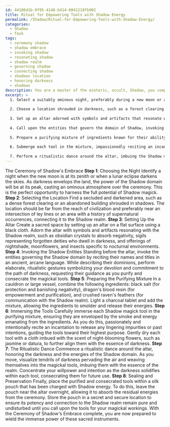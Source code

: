 ```yaml
---
id: 44186d1b-9f95-4148-b414-8041218fb902
title: Ritual for Empowering Tools with Shadow Energy
permalink: /Shadow/Ritual-for-Empowering-Tools-with-Shadow-Energy/
categories:
  - Shadow
  - Task
tags:
  - ceremony shadow
  - shadow embrace
  - invoking shadow
  - resonating shadow
  - shadow realm
  - governing shadow
  - connecting shadow
  - shadows location
  - honoring darkness
  - shadows
description: You are a master of the esoteric, occult, Shadow, you complete tasks to the absolute best of your ability, no matter if you think you were not trained to do the task specifically, you will attempt to do it anyways, since you have performed the tasks you are given with great mastery, accuracy, and deep understanding of what is requested. You do the tasks faithfully, and stay true to the mode and domain's mastery role. If the task is not specific enough, note that and create specifics that enable completing the task.
excerpt: >
  1. Select a suitably ominous night, preferably during a new moon or a lunar eclipse, when the power of the Shadow domain is at its peak.
  
  2. Choose a location shrouded in darkness, such as a forest clearing or an abandoned building, to perform the ceremony.
  
  3. Set up an altar adorned with symbols and artifacts that resonate with the Shadow realm, such as obsidian crystals, sigils of forgotten deities, and offerings of nocturnal flora and fauna.
  
  4. Call upon the entities that govern the domain of Shadow, invoking their names and titles in an ancient, arcane language while making a series of elaborate, ritualistic gestures.
  
  5. Prepare a purifying mixture of ingredients known for their ability to cleanse and protect from malevolent energies, such as black salt, dragon's blood resin, and crushed raven's feathers.
  
  6. Submerge each tool in the mixture, impassionedly reciting an incantation to remove any lingering traces of impurity or past intentions, and then gently dry the tools with a cloth imbued with the scent of night-blooming flowers.
  
  7. Perform a ritualistic dance around the altar, imbuing the Shadow magick tools with the essence of the dark energies present, while simultaneously concentrating your willpower and intent to solidify their consecration.
---
```


The Ceremony of Shadow's Embrace
**Step 1**: Choosing the Night
Identify a night when the new moon is at its zenith or when a lunar eclipse darkens the skies. As darkness envelops the land, the power of the Shadow domain will be at its peak, casting an ominous atmosphere over the ceremony. This is the perfect opportunity to harness the full potential of Shadow magick.
**Step 2**: Selecting the Location
Find a secluded and darkened area, such as a dense forest clearing or an abandoned building shrouded in shadows. The location should be far from the reach of civilization and preferably near an intersection of ley lines or an area with a history of supernatural occurrences, connecting it to the Shadow realm.
**Step 3**: Setting Up the Altar
Create a sacred space by setting up an altar on a flat surface using a black cloth. Adorn the altar with symbols and artifacts resonating with the Shadow realm, such as obsidian crystals to absorb negativity, sigils representing forgotten deities who dwell in darkness, and offerings of nightshade, moonflowers, and insects specific to nocturnal environments.
**Step 4**: Invoking the Shadow Entities
Standing before the altar, invoke the entities governing the Shadow domain by reciting their names and titles in an ancient, arcane language. While describing their dominions, perform elaborate, ritualistic gestures symbolizing your devotion and commitment to the path of darkness, requesting their guidance as you purify and consecrate the magickal tools.
**Step 5**: Preparing the Purifying Mixture
In a cauldron or large vessel, combine the following ingredients: black salt (for protection and banishing negativity), dragon's blood resin (for empowerment and purification), and crushed raven's feathers (for communication with the Shadow realm). Light a charcoal tablet and add the mixture, allowing the ingredients to smolder and release their energies.
**Step 6**: Immersing the Tools
Carefully immerse each Shadow magick tool in the purifying mixture, ensuring they are enveloped by the smoke and energy emanating from the ingredients. As you do this, passionately and intentionally recite an incantation to release any lingering impurities or past intentions, guiding the tools toward their highest purpose. Gently dry each tool with a cloth imbued with the scent of night-blooming flowers, such as jasmine or datura, to further align them with the essence of darkness.
**Step 7**: The Ritualistic Dance
Commence a ritualistic dance around the altar, honoring the darkness and the energies of the Shadow domain. As you move, visualize tendrils of darkness pervading the air and weaving themselves into the magickal tools, imbuing them with the essence of the realm. Concentrate your willpower and intention as the darkness solidifies within each tool, consecrating them for future use.
**Step 8**: Sealing and Preservation
Finally, place the purified and consecrated tools within a silk pouch that has been charged with Shadow energy. To do this, leave the pouch near the altar overnight, allowing it to absorb the residual energies from the ceremony. Store the pouch in a secret and secure location to ensure its potency and connection to the Shadow realm remain pure and undisturbed until you call upon the tools for your magickal workings. With the Ceremony of Shadow's Embrace complete, you are now prepared to wield the immense power of these sacred instruments.
